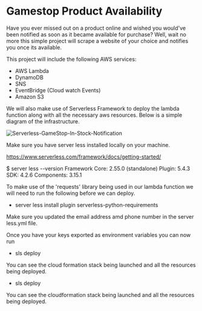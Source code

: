 # Gamestop Product Availability

Have you ever missed out on a product online and wished you would've been notified as soon as it became available for purchase? Well, wait no more this simple project will scrape a website of your choice and notifies you once its available.  

This project will include the following AWS services:
* AWS Lambda
* DynamoDB
* SNS
* EventBridge (Cloud watch Events)
* Amazon S3

We will also make use of Serverless Framework to deploy the lambda function along with all the necessary aws resources. Below is a simple diagram of the infrastructure. 

![Serverless-GameStop-In-Stock-Notification](https://user-images.githubusercontent.com/47754258/138712064-0cd1924e-8d44-4408-ad89-d424065a7f44.png)


Make sure you have server less installed locally on your machine. 

https://www.serverless.com/framework/docs/getting-started/

$ server less --version
Framework Core: 2.55.0 (standalone)
Plugin: 5.4.3
SDK: 4.2.6
Components: 3.15.1

To make use of the 'requests' library being used in our lambda function we will need to run the following before we can deploy. 

* server less install plugin serverless-python-requirements

Make sure you updated the email address amd phone number in the server less.yml file. 

Once you have your keys exported as environment variables you can now run 

* sls deploy

You can see the cloud formation stack being launched and all the resources being deployed. 

* sls deploy

You can see the cloudformation stack being launched and all the resources being deployed. 



